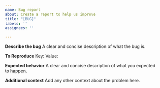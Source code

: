 ```yaml
---
name: Bug report
about: Create a report to help us improve
title: "[BUG]"
labels: ''
assignees: ''

---
```


**Describe the bug**
A clear and concise description of what the bug is.

**To Reproduce**
Key:
Value: 

**Expected behavior**
A clear and concise description of what you expected to happen.

**Additional context**
Add any other context about the problem here.
